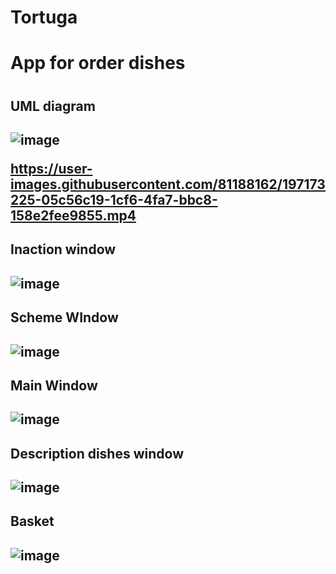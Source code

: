 # Tortuga

<h1>App for order dishes<h1>

<h2>UML diagram<h2>

![image](https://user-images.githubusercontent.com/81188162/200801501-7064e479-25a8-4eb1-a558-88538778e549.png)




https://user-images.githubusercontent.com/81188162/197173225-05c56c19-1cf6-4fa7-bbc8-158e2fee9855.mp4


<h2>Inaction window<h2>
  
 ![image](https://user-images.githubusercontent.com/81188162/197168082-b9ae26d4-a98b-4b6b-90c5-c6b5d92a12e9.png)

<h2>Scheme WIndow<h2>
  
  ![image](https://user-images.githubusercontent.com/81188162/197169816-cf6460b4-45b7-4623-9946-26a455805497.png)

<h2>Main Window<h2>
  
  ![image](https://user-images.githubusercontent.com/81188162/197169918-88b774a1-fdf7-457f-ae6e-b7ca053da943.png)
  
  <h2>Description dishes window<h2>
   
    
![image](https://user-images.githubusercontent.com/81188162/197170200-ec6e88ae-6c3e-4431-b971-3dc73632a49a.png)

<h2>Basket<h2>
  
  ![image](https://user-images.githubusercontent.com/81188162/197170581-b0519e99-2f8a-4267-af56-724708f86943.png)

